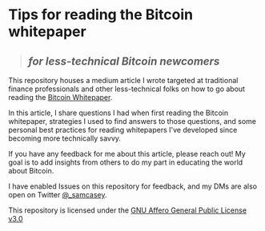 # Tips for reading the Bitcoin whitepaper
> ## *for less-technical Bitcoin newcomers*

This repository houses a medium article I wrote targeted at traditional finance professionals and other less-technical folks on how to go about reading the [Bitcoin Whitepaper](https://bitcoin.org/bitcoin.pdf).

In this article, I share questions I had when first reading the Bitcoin whitepaper, strategies I used to find answers to those questions, and some personal best practices for reading whitepapers I've developed since becoming more technically savvy.

If you have any feedback for me about this article, please reach out! My goal is to add insights from others to do my part in educating the world about Bitcoin.

I have enabled Issues on this repository for feedback, and my DMs are also open on Twitter [@_samcasey](https://twitter.com/_samcasey).

This repository is licensed under the [GNU Affero General Public License v3.0](https://www.gnu.org/licenses/agpl-3.0.en.html)
